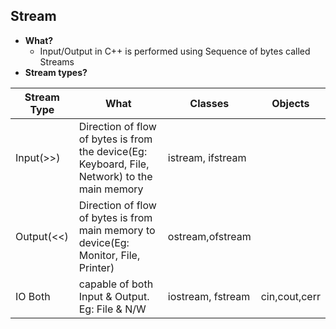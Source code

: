 ## Stream
- **What?** 
  - Input/Output in C++ is performed using Sequence of bytes called Streams
- **Stream types?**

|Stream Type|What|Classes|Objects|
|---|---|---|---|
|Input(>>)|Direction of flow of bytes is from the device(Eg: Keyboard, File, Network) to the main memory|istream, ifstream||
|Output(<<)|Direction of flow of bytes is from main memory to device(Eg: Monitor, File, Printer)|ostream,ofstream||
|IO Both|capable of both Input & Output. Eg: File & N/W|iostream, fstream|cin,cout,cerr|
